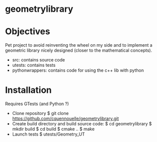 # geometrylibrary

Objectives
==========

Pet project to avoid reinventing the wheel on my side and to implement a geometric library nicely designed (closer to the mathematical concepts).

- src: contains source code
- utests: contains tests
- pythonwrappers: contains code for using the c++ lib with python

Installation
============
Requires GTests (and Python ?)

- Clone repository
$ git clone https://github.com/cquennouelle/geometrylibrary.git
- Create build directory and build source code:
$ cd geometrylibrary
$ mkdir build
$ cd build
$ cmake ..
$ make
- Launch tests
$ utests/Geometry_UT
